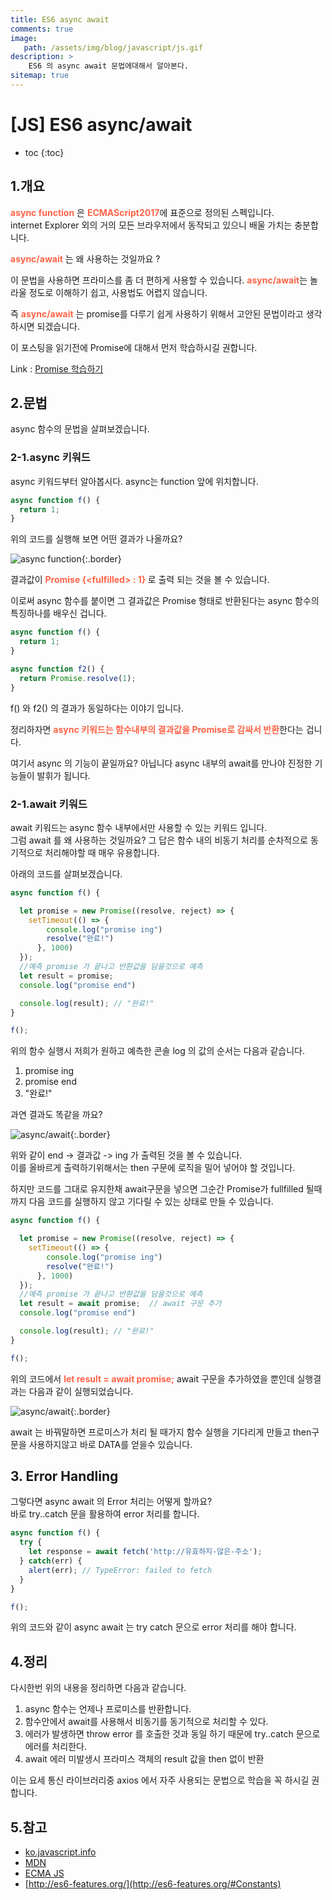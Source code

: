 ```yaml
---
title: ES6 async await
comments: true
image: 
   path: /assets/img/blog/javascript/js.gif
description: >
    ES6 의 async await 문법에대해서 알아본다.
sitemap: true
---
```


# [JS] ES6 async/await 

* toc
{:toc}


## 1.개요
<b style="color:tomato">async function</b> 은 <b style="color:tomato">ECMAScript2017</b>에 표준으로 정의된 스펙입니다. <br> 
internet Explorer 외의 거의 모든 브라우저에서 동작되고 있으니 배울 가치는 충분합니다. 

<b style="color:tomato">async/await</b> 는 왜 사용하는 것일까요 ?

이 문법을 사용하면 프라미스를 좀 더 편하게 사용할 수 있습니다. <b style="color:tomato">async/await</b>는 놀라울 정도로 이해하기 쉽고, 사용법도 어렵지 않습니다.

즉 <b style="color:tomato">async/await</b> 는 promise를 다루기 쉽게 사용하기 위해서 고안된 문법이라고 생각하시면 되겠습니다. 

이 포스팅을 읽기전에 Promise에 대해서 먼저 학습하시길 권합니다.<br>

Link : [Promise 학습하기](https://manbalboy.github.io/blog/javascript/2021-04-30-javascript-promise/)

## 2.문법
async 함수의 문법을 살펴보겠습니다. 

### 2-1.async 키워드
async 키워드부터 알아봅시다. async는 function 앞에 위치합니다.

```js
async function f() {
  return 1;
}
```

위의 코드를 실행해 보면 어떤 결과가 나올까요?

![async function](/assets/img/blog/javascript/2021/05/03.PNG  "async"){:.border}

결과값이 <b style="color:tomato">Promise {\<fulfilled\> : 1} </b> 로 출력 되는 것을 볼 수 있습니다. 

이로써 async 함수를 붙이면 그 결과값은 Promise 형태로 반환된다는 async 함수의 특징하나를 배우신 겁니다. 

```js
async function f() {
  return 1;
}

async function f2() {
  return Promise.resolve(1);
}
```

f() 와 f2() 의 결과가 동일하다는 이야기 입니다.

정리하자면 <b style="color:tomato">async 키워드는 함수내부의 결과값을 Promise로 감싸서 반환</b>한다는 겁니다.

여기서 async 의 기능이 끝일까요? 아닙니다 async 내부의 await를 만나야 진정한 기능들이 발휘가 됩니다. 


### 2-1.await 키워드
await 키워드는 async 함수 내부에서만 사용할 수 있는 키워드 입니다. <br>
그럼 await 를 왜 사용하는 것일까요? 그 답은 함수 내의 비동기 처리를 순차적으로 동기적으로 처리해야할 때 매우 유용합니다. 

아래의 코드를 살펴보겠습니다. 

```js
async function f() {

  let promise = new Promise((resolve, reject) => {
    setTimeout(() => {
        console.log("promise ing")
        resolve("완료!")
      }, 1000)
  });
  //예측 promise 가 끝나고 반환값을 담을것으로 예측
  let result = promise; 
  console.log("promise end")

  console.log(result); // "완료!"
}

f();
```
위의 함수 실행시 저희가 원하고 예측한 콘솔 log 의 값의 순서는 다음과 같습니다. 

1. promise ing
2. promise end
3. "완료!"

과연 결과도 똑같을 까요?

![async/await](/assets/img/blog/javascript/2021/05/04.PNG  "async/await"){:.border}

위와 같이 end -> 결과값 -> ing 가 출력된 것을 볼 수 있습니다.<br>
이를 올바르게 출력하기위해서는 then 구문에 로직을 밀어 넣어야 할 것입니다. 

하지만 코드를 그대로 유지한채 await구문을 넣으면 그순간 Promise가 fullfilled 될때까지 다음 코드를 실행하지 않고 기다릴 수 있는 상태로 만들 수 있습니다. 

```js 
async function f() {

  let promise = new Promise((resolve, reject) => {
    setTimeout(() => {
        console.log("promise ing")
        resolve("완료!")
      }, 1000)
  });
  //예측 promise 가 끝나고 반환값을 담을것으로 예측
  let result = await promise;  // await 구문 추가
  console.log("promise end")

  console.log(result); // "완료!"
}

f();
```
위의 코드에서 <b style="color:tomato">let result = await promise;</b> await 구문을 추가하였을 뿐인데 실행결과는 다음과 같이 실행되었습니다. 

![async/await](/assets/img/blog/javascript/2021/05/05.PNG  "async/await"){:.border}

await 는 바꿔말하면 프로미스가 처리 될 때가지 함수 실행을 기다리게 만들고 then구문을 사용하지않고 바로 DATA를 얻을수 있습니다.

## 3. Error Handling
그렇다면 async await 의 Error 처리는 어떻게 할까요? <br>
바로 try..catch 문을 활용하여 error 처리를 합니다.

```js
async function f() {
  try {
    let response = await fetch('http://유효하지-않은-주소');
  } catch(err) {
    alert(err); // TypeError: failed to fetch
  }
}

f();
```
위의 코드와 같이 async await 는 try catch 문으로 error 처리를 해야 합니다. 

## 4.정리 
다시한번 위의 내용을 정리하면 다음과 같습니다. 

1. async 함수는 언제나 프로미스를 반환합니다. 
2. 함수안에서 await를 사용해서 비동기를 동기적으로 처리할 수 있다. 
3. 에러가 발생하면 throw error 를 호출한 것과 동일 하기 때문에 try..catch 문으로 에러를 처리한다. 
4. await 에러 미발생시 프라미스 객체의 result 값을 then 없이 반환

이는 요세 통신 라이브러리중 axios 에서 자주 사용되는 문법으로 학습을 꼭 하시길 권합니다. 

## 5.참고
- [ko.javascript.info](https://ko.javascript.info/async-await)
- [MDN](https://developer.mozilla.org/ko/docs/Web/JavaScript/Reference/Statements/async_function)
- [ECMA JS](https://262.ecma-international.org/6.0/ECMA-262.pdfn)
- [http://es6-features.org/](http://es6-features.org/#Constants)
